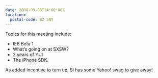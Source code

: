 ```yaml
---
date: 2008-03-08T14:00:00Z
location:
  postal-code: B2 5NY
---
```

Topics for this meeting include:

* IE8 Beta 1
* What’s going on at SXSW?
* 2 years of YUI
* The iPhone SDK.

As added incentive to turn up, Si has some Yahoo! swag to give away!
